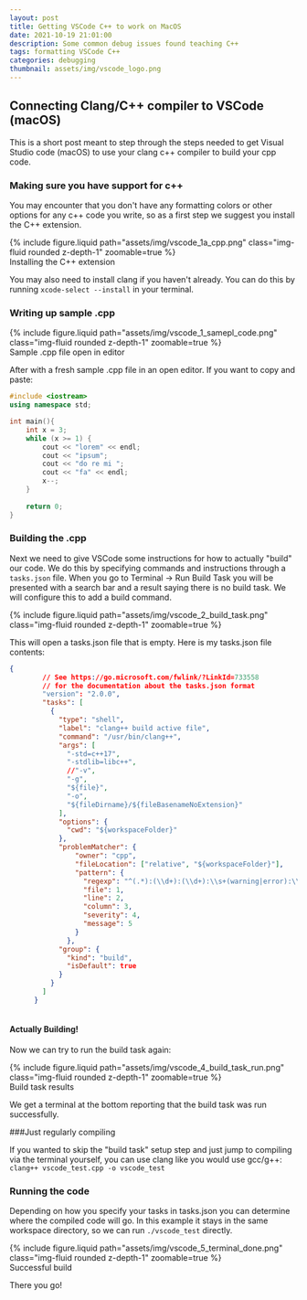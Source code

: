```yaml
---
layout: post
title: Getting VSCode C++ to work on MacOS
date: 2021-10-19 21:01:00
description: Some common debug issues found teaching C++
tags: formatting VSCode C++ 
categories: debugging
thumbnail: assets/img/vscode_logo.png
---
```


## Connecting Clang/C++ compiler to VSCode (macOS)

This is a short post meant to step through the steps needed to get Visual Studio code (macOS) to use your clang c++ compiler to build your cpp code.

###  Making sure you have support for c++

You may encounter that you don't have any formatting colors or other options for any c++ code you write, so as a first step we suggest you install the C++ extension.


<div class="row mt-1">
    <div class="col-sm mt-3 mt-md-0">
        {% include figure.liquid path="assets/img/vscode_1a_cpp.png" class="img-fluid rounded z-depth-1" zoomable=true %}
    </div>
</div>
<caption class="caption"> 
Installing the C++ extension
</caption>

<!-- ![Installing c++ extension](/assets/img/vscode_1a_cpp.png) -->

You may also need to install clang if you haven't already. You can do this by running  ```xcode-select --install``` in your terminal.

### Writing up sample .cpp

<div class="row mt-1">
    <div class="col-sm mt-3 mt-md-0">
        {% include figure.liquid path="assets/img/vscode_1_samepl_code.png" class="img-fluid rounded z-depth-1" zoomable=true %}
    </div>
</div>
<caption class="caption">
    Sample .cpp file open in editor
</caption>
<!-- ![Sample cpp file open in editor](/assets/img/vscode_1_sample_code.png) -->

After with a fresh sample .cpp file in an open editor. If you want to copy and paste: 

```c++
#include <iostream>
using namespace std;

int main(){
    int x = 3;
    while (x >= 1) {
        cout << "lorem" << endl;
        cout << "ipsum";
        cout << "do re mi ";
        cout << "fa" << endl;
        x--;
    }
    
    return 0;
}
```

### Building the .cpp

Next we need to give VSCode some instructions for how to actually "build" our code. We do this by specifying commands and instructions through a ```tasks.json``` file. When you go to Terminal -> Run Build Task you will be presented with a search bar and a result saying there is no build task. We will configure this to add a build command. 

<div class="row mt-1">
    <div class="col-sm mt-3 mt-md-0">
        {% include figure.liquid path="assets/img/vscode_2_build_task.png" class="img-fluid rounded z-depth-1" zoomable=true %}
    </div>
</div>

<!--- ![](/assets/img/vscode_2_build_task.png) --->

This will open a tasks.json file that is empty. Here is my tasks.json file contents:

```json
{
        // See https://go.microsoft.com/fwlink/?LinkId=733558
        // for the documentation about the tasks.json format
        "version": "2.0.0",
        "tasks": [
          {
            "type": "shell",
            "label": "clang++ build active file",
            "command": "/usr/bin/clang++",
            "args": [
              "-std=c++17",
              "-stdlib=libc++",
              //"-v",
              "-g",
              "${file}",
              "-o",
              "${fileDirname}/${fileBasenameNoExtension}"
            ],
            "options": {
              "cwd": "${workspaceFolder}"
            },
            "problemMatcher": {
                "owner": "cpp",
                "fileLocation": ["relative", "${workspaceFolder}"],
                "pattern": {
                  "regexp": "^(.*):(\\d+):(\\d+):\\s+(warning|error):\\s+(.*)$",
                  "file": 1,
                  "line": 2,
                  "column": 3,
                  "severity": 4,
                  "message": 5
                }
              },
            "group": {
              "kind": "build",
              "isDefault": true
            }
          }
        ]
      }
    
```

#### Actually Building!

Now we can try to run the build task again:

<div class="row mt-1">
    <div class="col-sm mt-3 mt-md-0">
        {% include figure.liquid path="assets/img/vscode_4_build_task_run.png" class="img-fluid rounded z-depth-1" zoomable=true %}
    </div>
</div>
<caption class="caption">
    Build task results
</caption>

We get a terminal at the bottom reporting that the build task was run successfully.


###Just regularly compiling

If you wanted to skip the "build task" setup step and just jump to compiling via the terminal yourself, you can use clang like you would use gcc/g++:
```clang++ vscode_test.cpp -o vscode_test```

### Running the code

Depending on how you specify your tasks in tasks.json you can determine where the compiled code will go. In this example it stays in the same workspace directory, so we can run ```./vscode_test``` directly.

<div class="row mt-1">
    <div class="col-sm mt-3 mt-md-0">
        {% include figure.liquid path="assets/img/vscode_5_terminal_done.png" class="img-fluid rounded z-depth-1" zoomable=true %}
    </div>
</div>
<caption class="caption">
    Successful build
</caption>
<!-- ![](/assets/img/vscode_5_terminal_done.png) -->

There you go!
